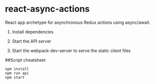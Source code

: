 # react-async-actions

React app archetype for asynchronous Redux actions using async/await.

1) Install dependencies

2) Start the API server

3) Start the webpack-dev-server to serve the static client files


##Script cheatsheet

```
npm install
npm run api
npm start
```

